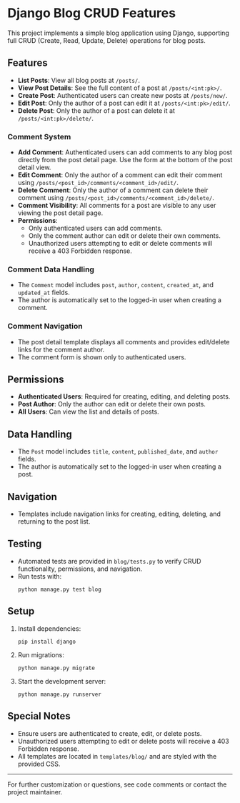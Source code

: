 # Django Blog CRUD Features

This project implements a simple blog application using Django, supporting full CRUD (Create, Read, Update, Delete) operations for blog posts.


## Features

- **List Posts**: View all blog posts at `/posts/`.
- **View Post Details**: See the full content of a post at `/posts/<int:pk>/`.
- **Create Post**: Authenticated users can create new posts at `/posts/new/`.
- **Edit Post**: Only the author of a post can edit it at `/posts/<int:pk>/edit/`.
- **Delete Post**: Only the author of a post can delete it at `/posts/<int:pk>/delete/`.

### Comment System

- **Add Comment**: Authenticated users can add comments to any blog post directly from the post detail page. Use the form at the bottom of the post detail view.
- **Edit Comment**: Only the author of a comment can edit their comment using `/posts/<post_id>/comments/<comment_id>/edit/`.
- **Delete Comment**: Only the author of a comment can delete their comment using `/posts/<post_id>/comments/<comment_id>/delete/`.
- **Comment Visibility**: All comments for a post are visible to any user viewing the post detail page.
- **Permissions**:
   - Only authenticated users can add comments.
   - Only the comment author can edit or delete their own comments.
   - Unauthorized users attempting to edit or delete comments will receive a 403 Forbidden response.

### Comment Data Handling

- The `Comment` model includes `post`, `author`, `content`, `created_at`, and `updated_at` fields.
- The author is automatically set to the logged-in user when creating a comment.

### Comment Navigation

- The post detail template displays all comments and provides edit/delete links for the comment author.
- The comment form is shown only to authenticated users.

## Permissions

- **Authenticated Users**: Required for creating, editing, and deleting posts.
- **Post Author**: Only the author can edit or delete their own posts.
- **All Users**: Can view the list and details of posts.

## Data Handling

- The `Post` model includes `title`, `content`, `published_date`, and `author` fields.
- The author is automatically set to the logged-in user when creating a post.

## Navigation

- Templates include navigation links for creating, editing, deleting, and returning to the post list.

## Testing

- Automated tests are provided in `blog/tests.py` to verify CRUD functionality, permissions, and navigation.
- Run tests with:
  ```
  python manage.py test blog
  ```

## Setup

1. Install dependencies:
   ```
   pip install django
   ```
2. Run migrations:
   ```
   python manage.py migrate
   ```
3. Start the development server:
   ```
   python manage.py runserver
   ```

## Special Notes

- Ensure users are authenticated to create, edit, or delete posts.
- Unauthorized users attempting to edit or delete posts will receive a 403 Forbidden response.
- All templates are located in `templates/blog/` and are styled with the provided CSS.

---

For further customization or questions, see code comments or contact the project maintainer.
